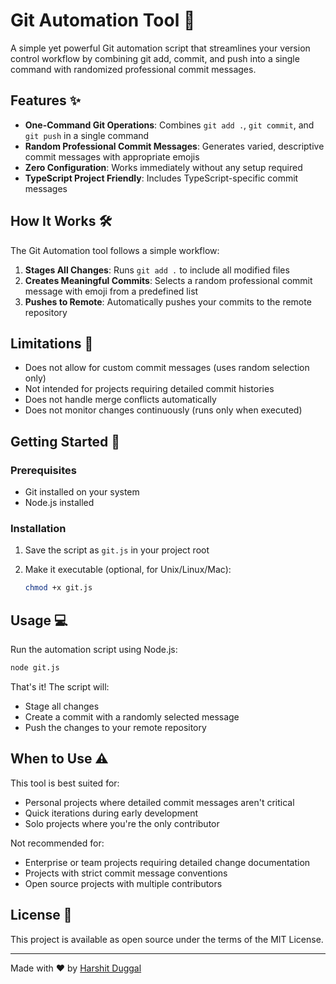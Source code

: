 # Git Automation Tool 🚀

A simple yet powerful Git automation script that streamlines your version control workflow by combining git add, commit, and push into a single command with randomized professional commit messages.

## Features ✨

- **One-Command Git Operations**: Combines `git add .`, `git commit`, and `git push` in a single command
- **Random Professional Commit Messages**: Generates varied, descriptive commit messages with appropriate emojis
- **Zero Configuration**: Works immediately without any setup required
- **TypeScript Project Friendly**: Includes TypeScript-specific commit messages

## How It Works 🛠️

The Git Automation tool follows a simple workflow:

1. **Stages All Changes**: Runs `git add .` to include all modified files
2. **Creates Meaningful Commits**: Selects a random professional commit message with emoji from a predefined list
3. **Pushes to Remote**: Automatically pushes your commits to the remote repository

## Limitations 🚫

- Does not allow for custom commit messages (uses random selection only)
- Not intended for projects requiring detailed commit histories
- Does not handle merge conflicts automatically
- Does not monitor changes continuously (runs only when executed)

## Getting Started 🌟

### Prerequisites

- Git installed on your system
- Node.js installed

### Installation

1. Save the script as `git.js` in your project root

2. Make it executable (optional, for Unix/Linux/Mac):
   ```bash
   chmod +x git.js
   ```

## Usage 💻

Run the automation script using Node.js:

```bash
node git.js
```

That's it! The script will:
- Stage all changes
- Create a commit with a randomly selected message
- Push the changes to your remote repository

## When to Use ⚠️

This tool is best suited for:
- Personal projects where detailed commit messages aren't critical
- Quick iterations during early development
- Solo projects where you're the only contributor

Not recommended for:
- Enterprise or team projects requiring detailed change documentation
- Projects with strict commit message conventions
- Open source projects with multiple contributors

## License 📄

This project is available as open source under the terms of the MIT License.

---


Made with ❤️ by [Harshit Duggal](https://github.com/duggal1) 
